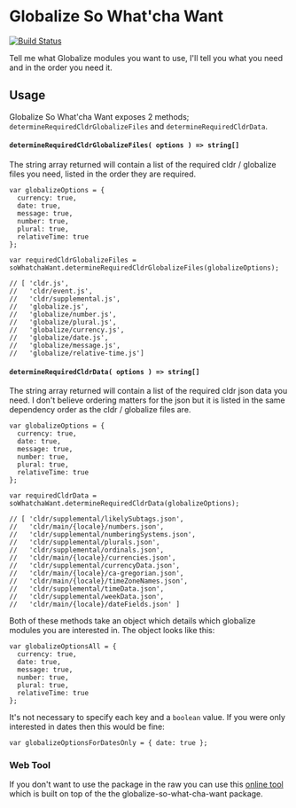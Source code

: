 # Globalize So What'cha Want

[![Build Status](https://ci.appveyor.com/api/projects/status/github/johnnyreilly/globalize-so-what-cha-want?retina=true)](https://ci.appveyor.com/project/JohnReilly/globalize-so-what-cha-want)

Tell me what Globalize modules you want to use, I'll tell you what you need and in the order you need it.

## Usage

Globalize So What'cha Want exposes 2 methods; `determineRequiredCldrGlobalizeFiles` and `determineRequiredCldrData`.

#### `determineRequiredCldrGlobalizeFiles( options ) => string[]`

The string array returned will contain a list of the required cldr / globalize files you need, listed in the order they are required.

```
var globalizeOptions = {
  currency: true,
  date: true,
  message: true,
  number: true,
  plural: true,
  relativeTime: true
};

var requiredCldrGlobalizeFiles = soWhatchaWant.determineRequiredCldrGlobalizeFiles(globalizeOptions);

// [ 'cldr.js',
//   'cldr/event.js',
//   'cldr/supplemental.js',
//   'globalize.js',
//   'globalize/number.js',
//   'globalize/plural.js',
//   'globalize/currency.js',
//   'globalize/date.js',
//   'globalize/message.js',
//   'globalize/relative-time.js']
```

#### `determineRequiredCldrData( options ) => string[]`

The string array returned will contain a list of the required cldr json data you need.  I don't believe ordering matters for the json but it is listed in the same dependency order as the cldr / globalize files are.

```
var globalizeOptions = {
  currency: true,
  date: true,
  message: true,
  number: true,
  plural: true,
  relativeTime: true
};

var requiredCldrData = soWhatchaWant.determineRequiredCldrData(globalizeOptions);

// [ 'cldr/supplemental/likelySubtags.json',
//   'cldr/main/{locale}/numbers.json',
//   'cldr/supplemental/numberingSystems.json',
//   'cldr/supplemental/plurals.json',
//   'cldr/supplemental/ordinals.json',
//   'cldr/main/{locale}/currencies.json',
//   'cldr/supplemental/currencyData.json',
//   'cldr/main/{locale}/ca-gregorian.json',
//   'cldr/main/{locale}/timeZoneNames.json',
//   'cldr/supplemental/timeData.json',
//   'cldr/supplemental/weekData.json',
//   'cldr/main/{locale}/dateFields.json' ]

```

Both of these methods take an object which details which globalize modules you are interested in.  The object looks like this:

```
var globalizeOptionsAll = {
  currency: true,
  date: true,
  message: true,
  number: true,
  plural: true,
  relativeTime: true
};
```

It's not necessary to specify each key and a `boolean` value. If you were only interested in dates then this would be fine:

```
var globalizeOptionsForDatesOnly = { date: true };
```

### Web Tool

If you don't want to use the package in the raw you can use this [online tool](http://johnnyreilly.github.io/globalize-so-what-cha-want/) which is built on top of the the globalize-so-what-cha-want package.
